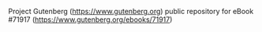 Project Gutenberg (https://www.gutenberg.org) public repository
for eBook #71917 (https://www.gutenberg.org/ebooks/71917)
